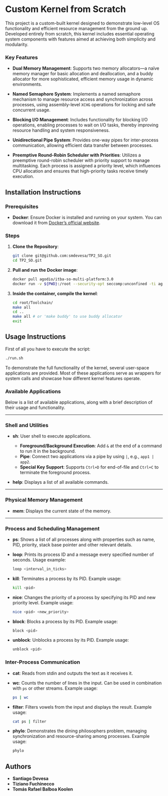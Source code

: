 # Custom Kernel from Scratch

This project is a custom-built kernel designed to demonstrate low-level OS functionality and efficient resource management from the ground up. Developed entirely from scratch, this kernel includes essential operating system components with features aimed at achieving both simplicity and modularity.

### Key Features

- **Dual Memory Management**: Supports two memory allocators—a naïve memory manager for basic allocation and deallocation, and a buddy allocator for more sophisticated, efficient memory usage in dynamic environments.
  
- **Named Semaphore System**: Implements a named semaphore mechanism to manage resource access and synchronization across processes, using assembly-level `XCHG` operations for locking and safe concurrent usage.

- **Blocking I/O Management**: Includes functionality for blocking I/O operations, enabling processes to wait on I/O tasks, thereby improving resource handling and system responsiveness.

- **Unidirectional Pipe System**: Provides one-way pipes for inter-process communication, allowing efficient data transfer between processes.

- **Preemptive Round-Robin Scheduler with Priorities**: Utilizes a preemptive round-robin scheduler with priority support to manage multitasking. Each process is assigned a priority level, which influences CPU allocation and ensures that high-priority tasks receive timely execution.

## Installation Instructions

### Prerequisites
- **Docker**: Ensure Docker is installed and running on your system. You can download it from [Docker’s official website](https://www.docker.com/).

### Steps

1. **Clone the Repository**:
   ```bash
   git clone git@github.com:smdevesa/TP2_SO.git
   cd TP2_SO.git
   ```

2. **Pull and run the Docker image**:
   ```bash
   docker pull agodio/itba-so-multi-platform:3.0
   docker run -v ${PWD}:/root --security-opt seccomp:unconfined -ti agodio/itba-so-multi-platform:3.0
   ```
3. **Inside the container, compile the kernel**:
   ```bash
   cd root/Toolchain/
   make all
   cd ..
   make all # or 'make buddy' to use buddy allocator
   exit
   ```

## Usage Instructions

First of all you have to execute the script:
```bash
./run.sh
```

To demonstrate the full functionality of the kernel, several user-space applications are provided. Most of these applications serve as wrappers for system calls and showcase how different kernel features operate.

### Available Applications

Below is a list of available applications, along with a brief description of their usage and functionality.

---

### Shell and Utilities

- **sh**: User shell to execute applications. 
  - **Foreground/Background Execution**: Add `&` at the end of a command to run it in the background.
  - **Pipe**: Connect two applications via a pipe by using `|`, e.g., `app1 | app2`.
  - **Special Key Support**: Supports `Ctrl+D` for end-of-file and `Ctrl+C` to terminate the foreground process.

- **help**: Displays a list of all available commands.

---

### Physical Memory Management

- **mem**: Displays the current state of the memory.

---

### Process and Scheduling Management

- **ps**: Shows a list of all processes along with properties such as name, PID, priority, stack base pointer and other relevant details.

- **loop**: Prints its process ID and a message every specified number of seconds. Usage example:
  ```bash
  loop <interval_in_ticks>
  ```

- **kill**: Terminates a process by its PID. Example usage:
  ```bash
  kill <pid>
  ```

- **nice**: Changes the priority of a process by specifying its PID and new priority level. Example usage:
    ```bash
    nice <pid> <new_priority>
    ```

- **block**: Blocks a process by its PID. Example usage:
    ```bash
    block <pid> 
    ```

- **unblock**: Unblocks a process by its PID. Example usage:
    ```bash
    unblock <pid> 
    ```

### Inter-Process Communication

- **cat**: Reads from stdin and outputs the text as it receives it.

- **wc**: Counts the number of lines in the input. Can be used in combination with `ps` or other streams. Example usage:
    ```bash
    ps | wc
    ```

- **filter**: Filters vowels from the input and displays the result. Example usage:
    ```bash
    cat ps | filter
    ```

- **phylo**: Demonstrates the dining philosophers problem, managing synchronization and resource-sharing among processes. Example usage:
    ```bash
    phylo
    ```

## Authors

- **Santiago Devesa**
- **Tiziano Fuchinecco**
- **Tomás Rafael Balboa Koolen**